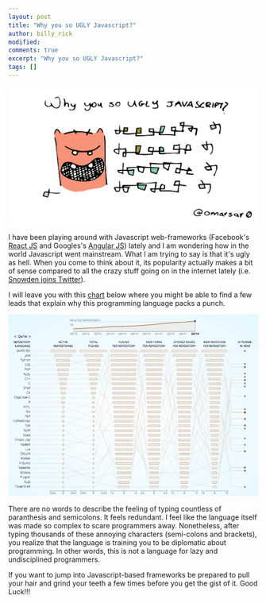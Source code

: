 ```yaml
---
layout: post
title: "Why you so UGLY Javascript?"
author: billy_rick
modified:
comments: true
excerpt: "Why you so UGLY Javascript?"
tags: []
---
```


![alt text](https://github.com/omarsar/omarsar.github.io/blob/master/images/javascript.png?raw=true "Javascript")

I have been playing around with Javascript web-frameworks (Facebook's [React JS](https://facebook.github.io/react/) and Googles's [Angular JS](https://angularjs.org/)) lately and I am wondering how in the world Javascript went mainstream. What I am trying to say is that it's ugly as hell. When you come to think about it, its popularity actually makes a bit of sense compared to all the crazy stuff going on in the internet lately (i.e. [Snowden joins Twitter](http://www.theguardian.com/us-news/2015/sep/29/edward-snowden-joins-twitter)). 

I will leave you with this [chart](http://githut.info) below where you might be able to find a few leads that explain why this programming language packs a punch.

![alt text](https://github.com/omarsar/omarsar.github.io/blob/master/images/github-languages.jpg?raw=true "Javascript Github Rank")

There are no words to describe the feeling of typing countless of paranthesis and semicolons. It feels redundant. I feel like the language itself was made so complex to scare programmers away. Nonetheless, after typing thousands of these annoying characters (semi-colons and brackets), you realize that the language is training you to be diplomatic about programming. In other words, this is not a language for lazy and undisciplined programmers. 

If you want to jump into Javascript-based frameworks be prepared to pull your hair and grind your teeth a few times before you get the gist of it. Good Luck!!!

 